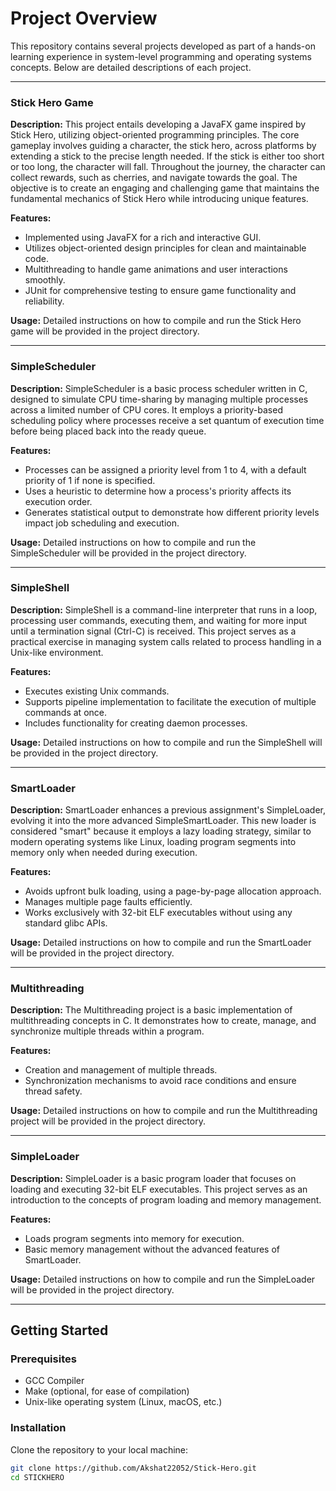 # Project Overview

This repository contains several projects developed as part of a hands-on learning experience in system-level programming and operating systems concepts. Below are detailed descriptions of each project.

---

### Stick Hero Game

**Description:**
This project entails developing a JavaFX game inspired by Stick Hero, utilizing object-oriented programming principles. The core gameplay involves guiding a character, the stick hero, across platforms by extending a stick to the precise length needed. If the stick is either too short or too long, the character will fall. Throughout the journey, the character can collect rewards, such as cherries, and navigate towards the goal. The objective is to create an engaging and challenging game that maintains the fundamental mechanics of Stick Hero while introducing unique features.

**Features:**
- Implemented using JavaFX for a rich and interactive GUI.
- Utilizes object-oriented design principles for clean and maintainable code.
- Multithreading to handle game animations and user interactions smoothly.
- JUnit for comprehensive testing to ensure game functionality and reliability.

**Usage:**
Detailed instructions on how to compile and run the Stick Hero game will be provided in the project directory.

---

### SimpleScheduler

**Description:**
SimpleScheduler is a basic process scheduler written in C, designed to simulate CPU time-sharing by managing multiple processes across a limited number of CPU cores. It employs a priority-based scheduling policy where processes receive a set quantum of execution time before being placed back into the ready queue.

**Features:**
- Processes can be assigned a priority level from 1 to 4, with a default priority of 1 if none is specified.
- Uses a heuristic to determine how a process's priority affects its execution order.
- Generates statistical output to demonstrate how different priority levels impact job scheduling and execution.

**Usage:**
Detailed instructions on how to compile and run the SimpleScheduler will be provided in the project directory.

---

### SimpleShell

**Description:**
SimpleShell is a command-line interpreter that runs in a loop, processing user commands, executing them, and waiting for more input until a termination signal (Ctrl-C) is received. This project serves as a practical exercise in managing system calls related to process handling in a Unix-like environment.

**Features:**
- Executes existing Unix commands.
- Supports pipeline implementation to facilitate the execution of multiple commands at once.
- Includes functionality for creating daemon processes.

**Usage:**
Detailed instructions on how to compile and run the SimpleShell will be provided in the project directory.

---

### SmartLoader

**Description:**
SmartLoader enhances a previous assignment's SimpleLoader, evolving it into the more advanced SimpleSmartLoader. This new loader is considered "smart" because it employs a lazy loading strategy, similar to modern operating systems like Linux, loading program segments into memory only when needed during execution.

**Features:**
- Avoids upfront bulk loading, using a page-by-page allocation approach.
- Manages multiple page faults efficiently.
- Works exclusively with 32-bit ELF executables without using any standard glibc APIs.

**Usage:**
Detailed instructions on how to compile and run the SmartLoader will be provided in the project directory.

---

### Multithreading

**Description:**
The Multithreading project is a basic implementation of multithreading concepts in C. It demonstrates how to create, manage, and synchronize multiple threads within a program.

**Features:**
- Creation and management of multiple threads.
- Synchronization mechanisms to avoid race conditions and ensure thread safety.

**Usage:**
Detailed instructions on how to compile and run the Multithreading project will be provided in the project directory.

---

### SimpleLoader

**Description:**
SimpleLoader is a basic program loader that focuses on loading and executing 32-bit ELF executables. This project serves as an introduction to the concepts of program loading and memory management.

**Features:**
- Loads program segments into memory for execution.
- Basic memory management without the advanced features of SmartLoader.

**Usage:**
Detailed instructions on how to compile and run the SimpleLoader will be provided in the project directory.

---

## Getting Started

### Prerequisites

- GCC Compiler
- Make (optional, for ease of compilation)
- Unix-like operating system (Linux, macOS, etc.)

### Installation

Clone the repository to your local machine:
```bash
git clone https://github.com/Akshat22052/Stick-Hero.git
cd STICKHERO
